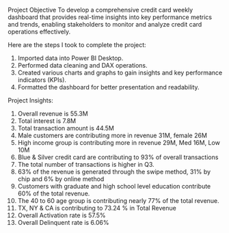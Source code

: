 Project Objective
To develop a comprehensive credit card weekly dashboard that provides real-time insights into key performance metrics and trends, enabling stakeholders to monitor and analyze credit card operations effectively.

Here are the steps I took to complete the project:
1. Imported data into Power BI Desktop.
2. Performed data cleaning and DAX operations.
3. Created various charts and graphs to gain insights and key performance indicators (KPIs).
4. Formatted the dashboard for better presentation and readability.

Project Insights:
1. Overall revenue is 55.3M
2. Total interest is 7.8M
3. Total transaction amount is 44.5M
4. Male customers are contributing more in revenue 31M, female 26M
5. High income group is contributing more in revenue 29M, Med 16M, Low 10M
6. Blue & Silver credit card are contributing to 93% of overall transactions
7. The total number of transactions is higher in Q3.
8. 63% of the revenue is generated through the swipe method, 31% by chip and 6% by online method
9. Customers with graduate and high school level education contribute 60% of the total revenue.
10. The 40 to 60 age group is contributing nearly 77% of the total revenue.
11. TX, NY & CA is contributing to 73.24 % in Total Revenue
12. Overall Activation rate is 57.5%
13. Overall Delinquent rate is 6.06%
